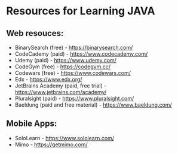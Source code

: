 # Resources for Learning JAVA

## Web resouces:
* BinarySearch (free) - https://binarysearch.com/
* CodeCademy (paid) - https://www.codecademy.com/
* Udemy (paid) - https://www.udemy.com/
* CodeGym (free) - https://codegym.cc/
* Codewars (free) - https://www.codewars.com/
* Edx - https://www.edx.org/
* JetBrains Academy (paid, free trial) - https://www.jetbrains.com/academy/
* Pluralsight (paid) - https://www.pluralsight.com/
* Baeldung (paid and free material) - https://www.baeldung.com/

## Mobile Apps:
* SoloLearn - https://www.sololearn.com/
* Mimo - https://getmimo.com/
